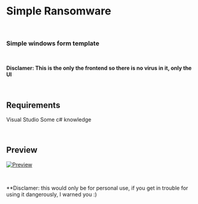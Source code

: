 # Simple Ransomware 

<br>

### Simple windows form template

<br>

**Disclamer: This is the only the frontend so there is no virus in it, only the UI**

<br>



## Requirements

Visual Studio
Some c# knowledge

<br>

## Preview
[![Preview](https://i.postimg.cc/KYcBqgkp/Capture.png)](https://postimg.cc/9DSDz0By)

<br>

**Disclamer: this would only be for personal use, if you get in trouble for using it dangerously, I warned you :) 



